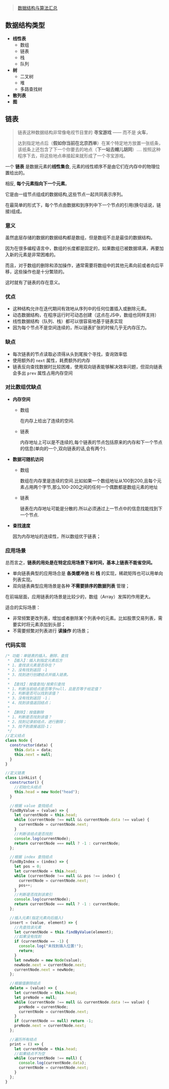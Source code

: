 > [数据结构与算法汇总](https://zhuanlan.zhihu.com/p/137041568)

## 数据结构类型

- **线性表**
  - 数组
  - 链表
  - 栈
  - 队列
- **树**
  - 二叉树
  - 堆
  - 多路查找树
- **散列表**
- **图**



## 链表

> 链表这种数据结构非常像电视节目里的 **寻宝游戏** —— 而不是 **火车**，
>
> 达到指定地点后（**假如你当前在北京西单**）在某个特定地方放置一张纸条，该纸条上还包含了下一个你要去的地点（**下一站去帽儿胡同**）.... 按照这种程序下去，将这些地点串接起来就形成了一个寻宝游戏。

一个 **链表** 是数据元素的**线性集合**, 元素的线性顺序不是由它们在内存中的物理位置给出的。 

相反, **每个元素指向下一个元素**。

它是由一组节点组成的数据结构,这些节点一起共同表示序列。

在最简单的形式下，每个节点由数据和到序列中下一个节点的引用(换句话说，链接)组成。



### 意义

虽然底层存储的数据的数据结构都是数组，但是数组不总是最佳的数据结构。

因为在很多编程语言中，数组的长度都是固定的，如果数组已被数据填满，再要加入新的元素是非常困难的。

而且，对于数组的删除和添加操作，通常需要将数组中的其他元素向前或者向后平移，这些操作也是十分繁琐的。

这时就有了链表的存在意义。

### 优点

- 这种结构允许在迭代期间有效地从序列中的任何位置插入或删除元素。
- 动态数据结构，在程序运行时可动态创建（这点在JS中，数组也同样支持）
- 线性数据结构（队列、栈）都可以很容易地基于链表实现
- 因为每个节点不是空间连续的，所以链表扩张的时候几乎无内存压力。

### 缺点

- 每次链表的节点读取必须得从头到尾挨个寻找，查询效率低
- 使用额外的 `next` 属性，耗费额外的内存
- 链表反向查找数据时比较困难，使用双向链表能够解决效率问题，但双向链表会多出 `prev` 属性占用内存空间



### 对比数组优缺点

- **内存空间**

  - 数组

    在内存上给出了连续的空间.

  - 链表

    内存地址上可以是不连续的,每个链表的节点包括原来的内存和下一个节点的信息(单向的一个,双向链表的话,会有两个). 
  
- **数据可随机访问**

  - 数组

    数组在内存里是连续的空间.比如如果一个数组地址从100到200,且每个元素占用两个字节,那么100-200之间的任何一个偶数都是数组元素的地址

  - 链表

    链表在内存地址可能是分散的.所以必须通过上一节点中的信息找能找到下一个节点.

- **查找速度**

  因为内存地址的连续性，所以数组优于链表；



### 应用场景

总而言之，**链表的用处是在特定应用场景下省时间，基本上链表不能省空间。**

- 单向链表典型的应用场合是 **各类缓冲池** 和 **栈** 的实现，稀疏矩阵也可以用单向列表实现。
- 双向链表典型应用场景是各种 **不需要排序的数据列表** 管理；

在前端层面，应用链表的场景是比较少的，数组（Array）发挥的作用更大。

适合的实际场景：

- 非常频繁更改列表，增加或者删除某个列表中的元素。比如股票交易列表，需要实时将元素添加到头部；
- 不需要频繁对列表进行 **读操作** 的场景；

### 代码实现

```javascript
/* 功能：单链表的插入、删除、查找
 * 【插入】：插入到指定元素后方
 * 1、查找该元素是否存在？
 * 2、没有找到返回 -1
 * 3、找到进行创建结点并插入链表。
 *
 * 【查找】：按值查找/按索引查找
 * 1、判断当前结点是否等于null，且是否等于给定值？
 * 2、判断是否可以找到该值？
 * 3、没有找到返回 -1；
 * 4、找到该值返回结点；
 *
 * 【删除】：按值删除
 * 1、判断是否找到该值？
 * 2、找到记录前结点，进行删除；
 * 3、找不到直接返回-1；
 */
//定义结点
class Node {
  constructor(data) {
    this.data = data;
    this.next = null;
  }
}

//定义链表
class LinkList {
  constructor() {
    //初始化头结点
    this.head = new Node("head");
  }

  //根据 value 查找结点
  findByValue = (value) => {
    let currentNode = this.head;
    while (currentNode !== null && currentNode.data !== value) {
      currentNode = currentNode.next;
    }
    //判断该结点是否找到
    console.log(currentNode);
    return currentNode === null ? -1 : currentNode;
  };

  //根据 index 查找结点
  findByIndex = (index) => {
    let pos = 0;
    let currentNode = this.head;
    while (currentNode !== null && pos !== index) {
      currentNode = currentNode.next;
      pos++;
    }
    //判断是否找到该索引
    console.log(currentNode);
    return currentNode === null ? -1 : currentNode;
  };

  //插入元素(指定元素向后插入)
  insert = (value, element) => {
    //先查找该元素
    let currentNode = this.findByValue(element);
    //如果没有找到
    if (currentNode == -1) {
      console.log("未找到插入位置!");
      return;
    }
    let newNode = new Node(value);
    newNode.next = currentNode.next;
    currentNode.next = newNode;
  };

  //根据值删除结点
  delete = (value) => {
    let currentNode = this.head;
    let preNode = null;
    while (currentNode !== null && currentNode.data !== value) {
      preNode = currentNode;
      currentNode = currentNode.next;
    }
    if (currentNode == null) return -1;
    preNode.next = currentNode.next;
  };

  //遍历所有结点
  print = () => {
    let currentNode = this.head;
    //如果结点不为空
    while (currentNode !== null) {
      console.log(currentNode.data);
      currentNode = currentNode.next;
    }
  };
}

```

